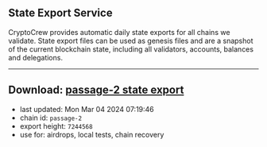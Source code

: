 ## State Export Service
CryptoCrew provides automatic daily state exports for all chains we validate. State export files can be used as genesis files and are a snapshot of the current blockchain state, including all validators, accounts, balances and delegations.

---
**Download: [passage-2 state export](https://dl-eu2.ccvalidators.com/SERVICE/passage/passage-2_export_7244568.json)**
---

- last updated: Mon Mar 04 2024 07:19:46
- chain id: `passage-2`
- export height: `7244568`
- use for: airdrops, local tests, chain recovery
